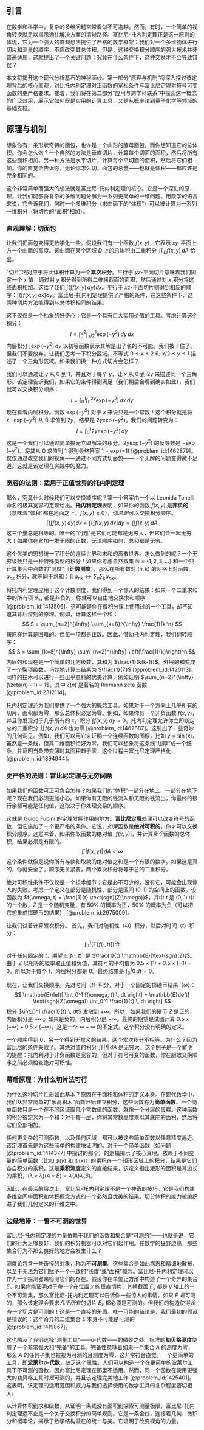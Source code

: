 ## 引言
在数学和科学中，复杂的多维问题常常看似不可逾越。然而，有时，一个简单的视角转换就足以揭示通往解决方案的清晰路径。富比尼-托内利定理正是这一原则的体现，它为一个强大的直观想法提供了严格的数学框架：我们对一个多维物体进行切片和测量的顺序，不应改变其总体积。但是，这种交换积分顺序的强大技术并非普遍适用，这就提出了一个关键问题：究竟在什么条件下，这种交换才不会导致错误？

本文将揭开这个现代分析基石的神秘面纱。第一部分“原理与机制”将深入探讨该定理背后的核心直观，对比托内利定理对正函数的宽松条件与富比尼定理对符号可变函数的更严格要求。接着，我们将在第二部分“应用与跨学科联系”中探索这一概念的广泛效用，展示它如何既是实用的计算工具，又是从概率论到量子化学等领域的基础支柱。

## 原理与机制

想象你有一条形状奇特的面包，也许是一个山形的酵母面包，而你想知道它的总体积。你会怎么做？一个自然的方法是垂直切片，计算每个切面的面积，然后将所有这些面积相加。另一种方法是水平切片，计算每个平切面的面积，然后将它们相加。你的直觉会告诉你，无论你怎么切，面包的总量——也就是体积——都应该是完全相同的。

这个非常简单而强大的想法就是富比尼-托内利定理的核心。它是一个深刻的原理，让我们能够将复杂的多维问题分解为一系列更简单的一维问题。用数学的语言来说，它告诉我们，何时一个多维积分（求曲面下的“体积”）可以被计算为一系列一维积分（将切片的“面积”相加）。

### 直观理解：切面包

让我们把面包变得更数学化一些。假设我们有一个函数 $f(x,y)$，它表示 $xy$-平面上方一个曲面的高度。该曲面在某个区域 $D$ 上的总体积由二重积分 $\iint_D f(x,y) \, dA$ 给出。

“切片”法对应于将此体积计算为一个**累次积分**。平行于 $yz$-平面切片意味着我们固定一个 $x$ 值，通过对 $y$ 积分得到所得二维横截面的面积，然后通过对 $x$ 积分将这些面积相加。这给了我们 $\int \left( \int f(x,y) \, dy \right) dx$。平行于 $xz$-平面切片则得到相反的顺序：$\int \left( \int f(x,y) \, dx \right) dy$。富比尼-托内利定理提供了严格的条件，在这些条件下，这两种切片方法能得到与总体积相同的结果。

这不仅仅是一个抽象的好奇心；它是一个具有巨大实用价值的工具。考虑计算这个积分：
$$ I = \int_{0}^{2} \int_{x/2}^{1} \exp(-y^2) \, dy \, dx $$
内层积分 $\int \exp(-y^2) \, dy$ 以初等函数表示其解是出了名的不可能。我们被卡住了。但我们不要放弃。让我们思考一下积分区域。不等式 $0 \le x \le 2$ 和 $x/2 \le y \le 1$ 描述了一个三角形区域。如果我们换一种方式切片会怎样？

我们可以通过让 $y$ 从 $0$ 到 $1$，并且对于每个 $y$，让 $x$ 从 $0$ 到 $2y$ 来描述同一个三角形。该定理告诉我们，如果它的条件得到满足（我们稍后会看到确实如此），我们就可以交换积分顺序：
$$ I = \int_{0}^{1} \int_{0}^{2y} \exp(-y^2) \, dx \, dy $$
现在看看内层积分。函数 $\exp(-y^2)$ 对于 $x$ 来说只是一个常数！这个积分就是将 $x \cdot \exp(-y^2)$ 从 $0$ 求值到 $2y$，结果是 $2y\exp(-y^2)$。我们的问题转变为：
$$ I = \int_{0}^{1} 2y\exp(-y^2) \, dy $$
这是一个我们可以通过简单换元立即解决的积分。$2y\exp(-y^2)$ 的反导数是 $-\exp(-y^2)$。将其从 $0$ 求值到 $1$ 得到最终答案 $1 - \exp(-1)$ [@problem_id:1462879]。仅仅通过改变我们的视角——通过不同方式切面包——一个无解的问题变得微不足道。这就是该定理在实践中的魔力。

### 宽容的法则：适用于正值世界的托内利定理

那么，究竟什么时候我们可以交换顺序呢？第一个答案由一个以 Leonida Tonelli 命名的极其宽容的定理给出。**托内利定理**表明，如果你的函数 $f(x,y)$ 是**非负的**（意味着“体积”都在地面之上，$f(x,y) \ge 0$），你*总是*可以交换积分顺序。
$$ \int \left( \int f(x,y) \, dy \right) dx = \int \left( \int f(x,y) \, dx \right) dy = \iint f(x,y) \, dA $$
这三个量总是相等的。唯一的“问题”是它们可能都是无穷大，但它们会一起无穷大！如果你在累加一堆无限的正数，无论顺序如何，总和都是无穷。

这个优美的思想统一了积分的连续世界和求和的离散世界。怎么做到的呢？一个无穷级数只是一种特殊类型的积分！如果你考虑自然数集 $\mathbb{N} = \{1, 2, 3, \dots\}$ 和一个只计算集合中点数的“测度”（**计数测度**），那么在所有数对 $(n, k)$ 的网格上对函数 $a_{nk}$ 积分，就等同于求和：$\iint a_{nk} \Leftrightarrow \sum_n \sum_k a_{nk}$。

将托内利定理应用于这个计数测度，我们得到一个惊人的结果：如果一个二重求和中的所有项 $a_{nk}$ 都是非负的，你就可以自由地交换求和顺序 [@problem_id:1413506]。这可能是你在微积分课上使用过的一个工具，却不知道其背后深刻的原理。例如，计算这样一个和：
$$ S = \sum_{n=2}^{\infty} \sum_{k=8}^{\infty} \frac{1}{k^n} $$
按原样计算是困难的。但每一项都是正数。因此，借助托内利定理，我们翻转顺序：
$$ S = \sum_{k=8}^{\infty} \sum_{n=2}^{\infty} \left(\frac{1}{k}\right)^n $$
内层的和现在是一个简单的几何级数，其和为 $\frac{1}{k(k-1)}$。外层的和变成了一个裂项级数，巧妙地计算出结果为 $\frac{1}{7}$ [@problem_id:1420113]。同样的技术可以进行一些出乎意料的优美计算，例如证明 $\sum_{n=2}^{\infty} (\zeta(n) - 1) = 1$，其中 $\zeta(n)$ 是著名的 Riemann zeta 函数 [@problem_id:2312114]。

托内利定理还为我们提供了一个强大的概念工具。如果对于一个方向上几乎所有的切片，面积都为零，那么总体积必定为零。例如，如果你有一个非负函数 $f(x,y)$，并且你发现对于几乎所有的 $x$，积分 $\int f(x,y) \, dy = 0$，托内利定理允许你立即断定总的二重积分 $\iint f(x,y) \,dA$ 也为零 [@problem_id:1462887]。这引出了一些奇妙的几何洞见。例如，我们可以用它来证明一个连续函数的图像，比如 $y=\sin(x)$，虽然是一条线，但其二维面积恰好为零。我们可以想象将这条线“加厚”成一个细条，并证明当条带变薄时其面积趋于零，这个过程由富比尼定理严格化 [@problem_id:1894944]。

### 更严格的法则：富比尼定理与无穷问题

如果我们的函数可正可负会怎样？如果我们的“体积”一部分在地上，一部分在地下呢？现在我们必须更加小心。如果你有无限的钱流入和无限的钱流出，你最终的银行余额可能是任何值，这取决于你处理交易的顺序。

这就是 Guido Fubini 的定理发挥作用的地方。**富比尼定理**处理可以改变符号的函数，但它施加了一个更严格的条件。它说，*如果*函数是**绝对可积的**，你才可以交换积分顺序。这意味着，如果你取函数的绝对值 $|f(x,y)|$，并计算*那个*函数的总体积，结果必须是有限的。
$$ \iint |f(x,y)| \, dA < \infty $$
这个条件就像是说你所有存款和取款的绝对值之和是一个有限的数字。如果这是真的，你就安全了。顺序无关紧要，两个累次积分将等于总的二重积分。

绝对可积性条件不仅仅是一个技术细节；它是必不可少的。没有它，可能会出现惊人的失败。考虑一个定义在部分是随机性、部分是区间 $(0,1)$ 的空间上的函数。设函数为 $f(\omega, t) = \frac{1}{t} \text{sgn}(Z(\omega))$，其中 $t$ 是 $(0,1)$ 中的一个数，$Z$ 是一个随机变量，有 50% 的概率为正，50% 的概率为负（可以把它想象成掷硬币的结果） [@problem_id:2975009]。

让我们试着计算累次积分。
首先，我们对随机性（$\omega$）积分，然后对时间（$t$）积分：
$$ \int_0^1 \left( \mathbb{E}[f(\cdot, t)] \right) dt $$
对于任何固定的 $t$，期望 $\mathbb{E}[f(\cdot, t)]$ 是 $\frac{1}{t} \mathbb{E}[\text{sgn}(Z)]$。由于 $Z$ 以相等的概率取正值和负值，其符号的平均值为 $0.5 \times (1) + 0.5 \times (-1) = 0$。所以对于每个 $t$，内层积分都是 0。最终结果是 $\int_0^1 0 \, dt = 0$。

现在，让我们交换顺序。先对时间（$t$）积分，对于一个固定的掷硬币结果（$\omega$）：
$$ \mathbb{E}\left[ \int_0^1 f(\omega, t) \, dt \right] = \mathbb{E}\left[ \text{sgn}(Z(\omega)) \int_0^1 \frac{1}{t} \, dt \right] $$
积分 $\int_0^1 \frac{1}{t} \, dt$ 发散到 $+\infty$。所以，如果我们的硬币 $Z$ 是正的，内层积分是 $+\infty$。如果是负的，内层积分是 $-\infty$。最终的期望是试图计算 $0.5 \times (+\infty) + 0.5 \times (-\infty)$，这是一个 $\infty - \infty$ 的不定式。这个积分没有明确的定义。

一个顺序得到 $0$，另一个得到无意义的结果。两个累次积分不相等。为什么？因为富比尼的条件失败了。其绝对值的积分 $\iint |f| \, dA$ 是无穷大。这个例子是一个鲜明的提醒：托内利对于非负函数是宽容的，但对于符号可变的函数，你在胆敢交换顺序之前必须检查绝对可积性。

### 幕后原理：为什么切片法可行

为什么这种切片性质如此基本？原因在于面积和体积的定义本身。在现代数学中，我们从非常简单的“乐高积木”函数开始建立积分，这些函数称为**简单函数**。一个简单函数只是一个在不同区域取几个常数值的函数，就像一个分层的蛋糕。这种函数的积分被定义为一个和：对于每一层，你将其常数高度乘以其底座的面积，然后将它们全部相加。

任何更复杂的可测函数，以及任何区域，都可以被这些简单函数以任意精度逼近。该定理首先是为这些简单的构建块证明的。对于一个简单函数（如问题 [@problem_id:1414377] 中探讨的那个）的逻辑揭示了核心真理。依赖于不同变量的简单函数（比如 $\phi(y)$ 和 $\psi(x)$）的乘积在一个矩形区域上的积分，结果是它们各自积分的乘积。这是**乘积测度**定义的直接结果，该定义指出矩形的面积是其边长的乘积，$(\lambda \times \lambda)(A \times B) = \lambda(A) \lambda(B)$。

因此，在最深的层次上，富比尼-托内利定理不是一个神奇的技巧。它是我们构建多维空间中面积和体积概念方式的一个必然且优美的结果。切分体积的能力被编织进了我们几何定义的纤维之中。

### 边缘地带：一瞥不可测的世界

富比尼-托内利定理的力量依赖于我们的函数和集合是“可测的”——也就是说，它们的行为足够良好，我们的积分机器可以对它们起作用。在数学的狂野边缘，那些集合行为不那么良好的地方会发生什么？

测度论包含一些奇怪的对象，称为**不可测集**。这些集合是如此病态和精细地散布，以至于无法为它们赋予一个一致的“长度”或“面积”概念。富比尼-托内利定理可以作为一个探测器来检测它们的存在。假设你在单位正方形中构造了一个奇异的集合 $E$。如果你能证明对于*每一个*在位置 $x$ 的垂直切片，其横截面 $E_x$ 都是 $y$ 轴上的一个不可测集，那么富比尼-托内利定理可以告诉你一些惊人的事情。如果 $E$ *是*可测的，那么该定理会要求*几乎所有*的切片 $E_x$ 都必须是可测的。但我们的构造使得*没有一个*切片是可测的！这是一个直接的矛盾。唯一可能的结论是，我们最初的假设是错误的：这个奇异的二维集合 $E$ 本身不可能是可测的 [@problem_id:1419867]。

这也触及了我们选择“测量工具”——σ-代数——的微妙之处。标准的**勒贝格测度**使用了一个非常强大和“完备”的工具。完备性意味着如果一个集合 $A$ 的测度为零，那么 $A$ 的任何子集也被视为可测的且测度为零，这非常符合直觉。一个更简单的工具，即**波莱尔σ-代数**，缺乏这个属性。人们可以构造一个在更简单的波莱尔工具下不可测的函数，因此富比尼定理在那里不适用。然而，同一个函数在使用更强大的勒贝格工具时*是*可测的，并且该定理完美地工作 [@problem_id:1425401]。这表明，该定理的适用范围和威力与我们选择使用的数学工具的复杂程度密切相关。

从计算体积到求和级数，从证明一条线没有面积到探索可测量极限，富比尼-托内利定理远不止是一个关于交换积分的简单规则。它是一条金线，连接着几何、微积分和概率论，揭示了数学结构潜在的统一与美。它证明了改变视角的力量。

